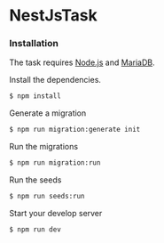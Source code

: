 # NestJsTask

### Installation

The task requires [Node.js](https://nodejs.org/) and [MariaDB](https://downloads.mariadb.org/).

Install the dependencies.

```sh
$ npm install
```

Generate a migration

```sh
$ npm run migration:generate init
```

Run the migrations

```sh
$ npm run migration:run
```

Run the seeds

```sh
$ npm run seeds:run
```

Start your develop server

```sh
$ npm run dev
```
